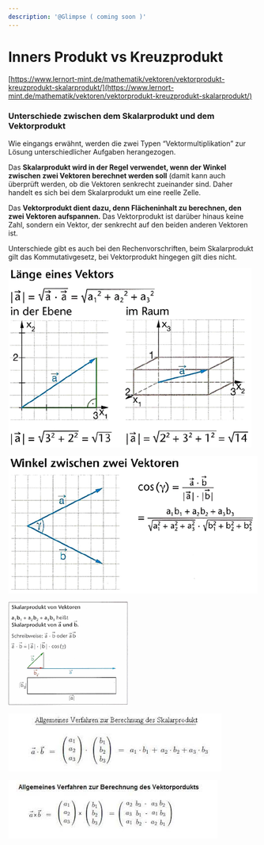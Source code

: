 ```yaml
---
description: '@Glimpse ( coming soon )'
---
```


# Inners Produkt vs Kreuzprodukt

[https://www.lernort-mint.de/mathematik/vektoren/vektorprodukt-kreuzprodukt-skalarprodukt/](https://www.lernort-mint.de/mathematik/vektoren/vektorprodukt-kreuzprodukt-skalarprodukt/)

### Unterschiede zwischen dem Skalarprodukt und dem Vektorprodukt

Wie eingangs erwähnt, werden die zwei Typen “Vektormultiplikation” zur Lösung unterschiedlicher Aufgaben herangezogen.

Das **Skalarprodukt wird in der Regel verwendet, wenn der Winkel zwischen zwei Vektoren berechnet werden soll** (damit kann auch überprüft werden, ob die Vektoren senkrecht zueinander sind. Daher handelt es sich bei dem Skalarprodukt um eine reelle Zelle.

Das **Vektorprodukt dient dazu, denn Flächeninhalt zu berechnen, den zwei Vektoren aufspannen.** Das Vektorprodukt ist darüber hinaus keine Zahl, sondern ein Vektor, der senkrecht auf den beiden anderen Vektoren ist.

Unterschiede gibt es auch bei den Rechenvorschriften, beim Skalarprodukt gilt das Kommutativgesetz, bei Vektorprodukt hingegen gilt dies nicht.

![](<../../../.gitbook/assets/grafik (5) (1) (1) (1).png>)

![](<../../../.gitbook/assets/grafik (3) (1) (1).png>)

![](<../../../.gitbook/assets/grafik (4) (1) (1) (1).png>)

![zwei Vektoren  werden einem Skalar zugehordnet](<../../../.gitbook/assets/grafik (11) (1) (1).png>)



![](<../../../.gitbook/assets/grafik (8) (1) (1) (1).png>)
